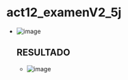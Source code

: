# act12_examenV2_5j
- ![image](https://github.com/user-attachments/assets/94e1c3a1-a88d-4aa0-b101-8c320ab49821)

   ## RESULTADO
  - ![image](https://github.com/user-attachments/assets/1893d72f-eea9-49f4-91e5-180682e33159)






